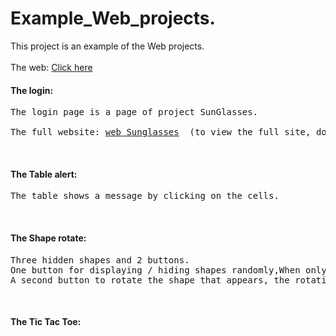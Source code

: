 # Example_Web_projects.
<p>
  This project is an example of the Web projects.
  <br>
  <br>
  The web: <a href="https://harelazimtas.github.io/Example_Web_projects/" target="_blank">Click here</a>
</p>
<h4>The login:</h4>
<pre>
The login page is a page of project SunGlasses.<br>
The full website: <a href="https://github.com/Harelazimtas/Web-Sunglasses-Shop">web Sunglasses</a>  (to view the full site, download the entire project)
</pre>
<br>
<h4>The Table alert:</h4>
<pre>
The table shows a message by clicking on the cells.
</pre>
<br>
<h4>The Shape rotate:</h4>
<pre>
Three hidden shapes and 2 buttons.
One button for displaying / hiding shapes randomly,When only one shape appears at most.
A second button to rotate the shape that appears, the rotation will do at a random angle.
</pre>
<br>
<h4>The Tic Tac Toe:</h4>
<pre>
